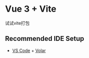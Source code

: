 # Vue 3 + Vite
试试vite打包

## Recommended IDE Setup

- [VS Code](https://code.visualstudio.com/) + [Volar](https://marketplace.visualstudio.com/items?itemName=Vue.volar)
